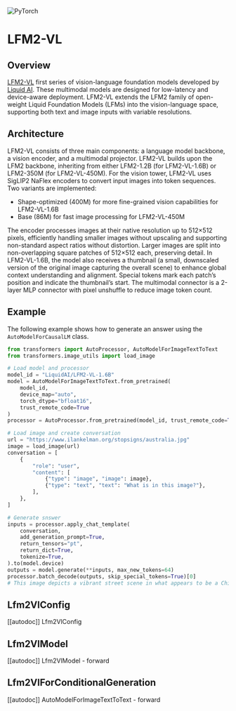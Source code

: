 <!--Copyright 2025 The HuggingFace Team. All rights reserved.

Licensed under the Apache License, Version 2.0 (the "License"); you may not use this file except in compliance with
the License. You may obtain a copy of the License at

http://www.apache.org/licenses/LICENSE-2.0

Unless required by applicable law or agreed to in writing, software distributed under the License is distributed on
an "AS IS" BASIS, WITHOUT WARRANTIES OR CONDITIONS OF ANY KIND, either express or implied. See the License for the
specific language governing permissions and limitations under the License.

⚠️ Note that this file is in Markdown but contain specific syntax for our doc-builder (similar to MDX) that may not be
rendered properly in your Markdown viewer.

-->

<div class="flex flex-wrap space-x-1">
<img alt="PyTorch" src="https://img.shields.io/badge/PyTorch-DE3412?style=flat&logo=pytorch&logoColor=white">
</div>

# LFM2-VL   

## Overview

[LFM2-VL](https://www.liquid.ai/blog/lfm2-vl-efficient-vision-language-models) first series of vision-language foundation models developed by [Liquid AI](https://liquid.ai/). These multimodal models are designed for low-latency and device-aware deployment. LFM2-VL extends the LFM2 family of open-weight Liquid Foundation Models (LFMs) into the vision-language space, supporting both text and image inputs with variable resolutions.

## Architecture

LFM2-VL consists of three main components: a language model backbone, a vision encoder, and a multimodal projector. LFM2-VL builds upon the LFM2 backbone, inheriting from either LFM2-1.2B (for LFM2-VL-1.6B) or LFM2-350M (for LFM2-VL-450M). For the vision tower, LFM2-VL uses SigLIP2 NaFlex encoders to convert input images into token sequences. Two variants are implemented:
* Shape-optimized (400M) for more fine-grained vision capabilities for LFM2-VL-1.6B
* Base (86M) for fast image processing for LFM2-VL-450M

The encoder processes images at their native resolution up to 512×512 pixels, efficiently handling smaller images without upscaling and supporting non-standard aspect ratios without distortion. Larger images are split into non-overlapping square patches of 512×512 each, preserving detail. In LFM2-VL-1.6B, the model also receives a thumbnail (a small, downscaled version of the original image capturing the overall scene) to enhance global context understanding and alignment. Special tokens mark each patch’s position and indicate the thumbnail’s start. The multimodal connector is a 2-layer MLP connector with pixel unshuffle to reduce image token count. 

## Example

The following example shows how to generate an answer using the `AutoModelForCausalLM` class.

```python
from transformers import AutoProcessor, AutoModelForImageTextToText
from transformers.image_utils import load_image

# Load model and processor
model_id = "LiquidAI/LFM2-VL-1.6B"
model = AutoModelForImageTextToText.from_pretrained(
    model_id,
    device_map="auto",
    torch_dtype="bfloat16",
    trust_remote_code=True
)
processor = AutoProcessor.from_pretrained(model_id, trust_remote_code=True)

# Load image and create conversation
url = "https://www.ilankelman.org/stopsigns/australia.jpg"
image = load_image(url)
conversation = [
    {
        "role": "user",
        "content": [
            {"type": "image", "image": image},
            {"type": "text", "text": "What is in this image?"},
        ],
    },
]

# Generate snswer
inputs = processor.apply_chat_template(
    conversation,
    add_generation_prompt=True,
    return_tensors="pt",
    return_dict=True,
    tokenize=True,
).to(model.device)
outputs = model.generate(**inputs, max_new_tokens=64)
processor.batch_decode(outputs, skip_special_tokens=True)[0]
# This image depicts a vibrant street scene in what appears to be a Chinatown or similar cultural area. The focal point is a large red stop sign with white lettering, mounted on a pole.

```

## Lfm2VlConfig

[[autodoc]] Lfm2VlConfig

## Lfm2VlModel

[[autodoc]] Lfm2VlModel
    - forward

## Lfm2VlForConditionalGeneration

[[autodoc]] AutoModelForImageTextToText
    - forward